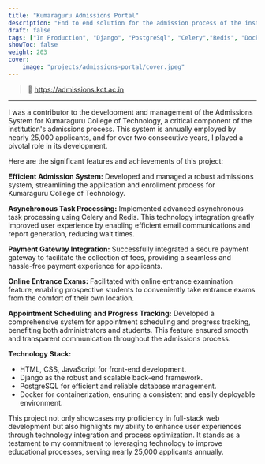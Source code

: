 ```yaml
---
title: "Kumaraguru Admissions Portal"
description: "End to end solution for the admission process of the institution."
draft: false
tags: ["In Production", "Django", "PostgreSql", "Celery","Redis", "Docker", "Python"]
showToc: false
weight: 203
cover:
    image: "projects/admissions-portal/cover.jpeg"
--- 
```


> 🔗 https://admissions.kct.ac.in 

---

I was a contributor to the development and management of the Admissions System for Kumaraguru College of Technology, a critical component of the institution's admissions process. This system is annually employed by nearly 25,000 applicants, and for over two consecutive years, I played a pivotal role in its development. 

Here are the significant features and achievements of this project:

**Efficient Admission System:** Developed and managed a robust admissions system, streamlining the application and enrollment process for Kumaraguru College of Technology.

**Asynchronous Task Processing:** Implemented advanced asynchronous task processing using Celery and Redis. This technology integration greatly improved user experience by enabling efficient email communications and report generation, reducing wait times.

**Payment Gateway Integration:** Successfully integrated a secure payment gateway to facilitate the collection of fees, providing a seamless and hassle-free payment experience for applicants.

**Online Entrance Exams:** Facilitated with online entrance examination feature, enabling prospective students to conveniently take entrance exams from the comfort of their own location.

**Appointment Scheduling and Progress Tracking:** Developed a comprehensive system for appointment scheduling and progress tracking, benefiting both administrators and students. This feature ensured smooth and transparent communication throughout the admissions process.

**Technology Stack:**
- HTML, CSS, JavaScript for front-end development.
- Django as the robust and scalable back-end framework.
- PostgreSQL for efficient and reliable database management.
- Docker for containerization, ensuring a consistent and easily deployable environment.

This project not only showcases my proficiency in full-stack web development but also highlights my ability to enhance user experiences through technology integration and process optimization. It stands as a testament to my commitment to leveraging technology to improve educational processes, serving nearly 25,000 applicants annually.